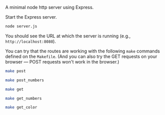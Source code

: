 A minimal node http server using Express.

Start the Express server.

```bash
node server.js
```

You should see the URL at which the server is running (e.g., `http://localhost:8080`).

You can try that the routes are working with the following `make` commands defined on the `Makefile`. (And you can also try the GET requests on your browser — POST requests won't work in the browser.)

```bash
make post
```

```bash
make post_numbers
```

```bash
make get
```

```bash
make get_numbers
```

```bash
make get_color
```